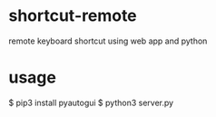 # shortcut-remote
remote keyboard shortcut using web app and python

# usage
$ pip3 install pyautogui
$ python3 server.py
